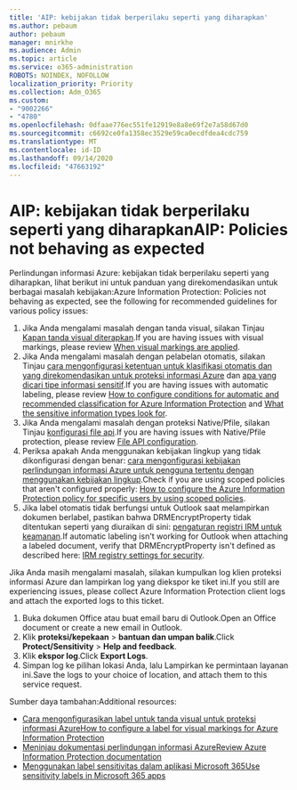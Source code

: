 ```yaml
---
title: 'AIP: kebijakan tidak berperilaku seperti yang diharapkan'
ms.author: pebaum
author: pebaum
manager: mnirkhe
ms.audience: Admin
ms.topic: article
ms.service: o365-administration
ROBOTS: NOINDEX, NOFOLLOW
localization_priority: Priority
ms.collection: Adm_O365
ms.custom:
- "9002266"
- "4780"
ms.openlocfilehash: 0dfaae776ec551fe12919e8a8e69f2e7a58d67d0
ms.sourcegitcommit: c6692ce0fa1358ec3529e59ca0ecdfdea4cdc759
ms.translationtype: MT
ms.contentlocale: id-ID
ms.lasthandoff: 09/14/2020
ms.locfileid: "47663192"
---
```

# <a name="aip-policies-not-behaving-as-expected"></a><span data-ttu-id="01279-102">AIP: kebijakan tidak berperilaku seperti yang diharapkan</span><span class="sxs-lookup"><span data-stu-id="01279-102">AIP: Policies not behaving as expected</span></span>

<span data-ttu-id="01279-103">Perlindungan informasi Azure: kebijakan tidak berperilaku seperti yang diharapkan, lihat berikut ini untuk panduan yang direkomendasikan untuk berbagai masalah kebijakan:</span><span class="sxs-lookup"><span data-stu-id="01279-103">Azure Information Protection: Policies not behaving as expected, see the following for recommended guidelines for various policy issues:</span></span>

1. <span data-ttu-id="01279-104">Jika Anda mengalami masalah dengan tanda visual, silakan Tinjau [Kapan tanda visual diterapkan](https://docs.microsoft.com/azure/information-protection/configure-policy-markings#when-visual-markings-are-applied).</span><span class="sxs-lookup"><span data-stu-id="01279-104">If you are having issues with visual markings, please review [When visual markings are applied](https://docs.microsoft.com/azure/information-protection/configure-policy-markings#when-visual-markings-are-applied).</span></span>
2. <span data-ttu-id="01279-105">Jika Anda mengalami masalah dengan pelabelan otomatis, silakan Tinjau [cara mengonfigurasi ketentuan untuk klasifikasi otomatis dan yang direkomendasikan untuk proteksi informasi Azure](https://docs.microsoft.com/azure/information-protection/configure-policy-classification) dan [apa yang dicari tipe informasi sensitif](https://docs.microsoft.com/microsoft-365/compliance/sensitive-information-type-entity-definitions).</span><span class="sxs-lookup"><span data-stu-id="01279-105">If you are having issues with automatic labeling, please review [How to configure conditions for automatic and recommended classification for Azure Information Protection](https://docs.microsoft.com/azure/information-protection/configure-policy-classification) and [What the sensitive information types look for](https://docs.microsoft.com/microsoft-365/compliance/sensitive-information-type-entity-definitions).</span></span>
3. <span data-ttu-id="01279-106">Jika Anda mengalami masalah dengan proteksi Native/Pfile, silakan Tinjau [konfigurasi file api](https://docs.microsoft.com/azure/information-protection/develop/file-api-configuration).</span><span class="sxs-lookup"><span data-stu-id="01279-106">If you are having issues with Native/Pfile protection, please review [File API configuration](https://docs.microsoft.com/azure/information-protection/develop/file-api-configuration).</span></span>
4. <span data-ttu-id="01279-107">Periksa apakah Anda menggunakan kebijakan lingkup yang tidak dikonfigurasi dengan benar: [cara mengonfigurasi kebijakan perlindungan informasi Azure untuk pengguna tertentu dengan menggunakan kebijakan lingkup](https://docs.microsoft.com/azure/information-protection/configure-policy-scope).</span><span class="sxs-lookup"><span data-stu-id="01279-107">Check if you are using scoped policies that aren't configured properly: [How to configure the Azure Information Protection policy for specific users by using scoped policies](https://docs.microsoft.com/azure/information-protection/configure-policy-scope).</span></span>
5. <span data-ttu-id="01279-108">Jika label otomatis tidak berfungsi untuk Outlook saat melampirkan dokumen berlabel, pastikan bahwa DRMEncryptProperty tidak ditentukan seperti yang diuraikan di sini: [pengaturan registri IRM untuk keamanan](https://docs.microsoft.com/deployoffice/security/protect-sensitive-messages-and-documents-by-using-irm-in-office#office-2016-irm-registry-key-options).</span><span class="sxs-lookup"><span data-stu-id="01279-108">If automatic labeling isn't working for Outlook when attaching a labeled document, verify that DRMEncryptProperty isn't defined as described here: [IRM registry settings for security](https://docs.microsoft.com/deployoffice/security/protect-sensitive-messages-and-documents-by-using-irm-in-office#office-2016-irm-registry-key-options).</span></span>

<span data-ttu-id="01279-109">Jika Anda masih mengalami masalah, silakan kumpulkan log klien proteksi informasi Azure dan lampirkan log yang diekspor ke tiket ini.</span><span class="sxs-lookup"><span data-stu-id="01279-109">If you still are experiencing issues, please collect Azure Information Protection client logs and attach the exported logs to this ticket.</span></span>

1. <span data-ttu-id="01279-110">Buka dokumen Office atau buat email baru di Outlook.</span><span class="sxs-lookup"><span data-stu-id="01279-110">Open an Office document or create a new email in Outlook.</span></span>
2. <span data-ttu-id="01279-111">Klik **proteksi/kepekaan**  >  **bantuan dan umpan balik**.</span><span class="sxs-lookup"><span data-stu-id="01279-111">Click **Protect/Sensitivity** > **Help and feedback**.</span></span>
3. <span data-ttu-id="01279-112">Klik **ekspor log**.</span><span class="sxs-lookup"><span data-stu-id="01279-112">Click **Export Logs**.</span></span>
4. <span data-ttu-id="01279-113">Simpan log ke pilihan lokasi Anda, lalu Lampirkan ke permintaan layanan ini.</span><span class="sxs-lookup"><span data-stu-id="01279-113">Save the logs to your choice of location, and attach them to this service request.</span></span>

<span data-ttu-id="01279-114">Sumber daya tambahan:</span><span class="sxs-lookup"><span data-stu-id="01279-114">Additional resources:</span></span>

- [<span data-ttu-id="01279-115">Cara mengonfigurasikan label untuk tanda visual untuk proteksi informasi Azure</span><span class="sxs-lookup"><span data-stu-id="01279-115">How to configure a label for visual markings for Azure Information Protection</span></span>](https://docs.microsoft.com/azure/information-protection/configure-policy-markings)
- [<span data-ttu-id="01279-116">Meninjau dokumentasi perlindungan informasi Azure</span><span class="sxs-lookup"><span data-stu-id="01279-116">Review Azure Information Protection documentation</span></span>](https://docs.microsoft.com/azure/information-protection/what-is-information-protection)
- [<span data-ttu-id="01279-117">Menggunakan label sensitivitas dalam aplikasi Microsoft 365</span><span class="sxs-lookup"><span data-stu-id="01279-117">Use sensitivity labels in Microsoft 365 apps</span></span>](https://docs.microsoft.com/microsoft-365/compliance/sensitivity-labels-office-apps)

